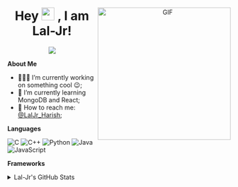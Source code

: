 <div align="center">
<img align="right" alt="GIF" height="300px" src="https://i.pinimg.com/originals/e4/26/70/e426702edf874b181aced1e2fa5c6cde.gif"/>
  
# Hey <img src="https://media.tenor.com/images/822fb670841c6f6582fefbb82e338a50/tenor.gif" width="29px"> , I am Lal-Jr! 

![](https://visitor-badge.glitch.me/badge?page_id=Lal-Jr)
</div>

**About Me**

- 👨🏽‍💻 I’m currently working on something cool :wink:;
- 🌱 I’m currently learning MongoDB and React; 
- 💬 How to reach me: [@LalJr_Harish](https://twitter.com/LalJr_Harish);

**Languages**

![C](https://img.shields.io/badge/-C-000?style=flat&logo=C)
![C++](https://img.shields.io/badge/-C++-000?style=flat&logo=C%2B%2B&logoColor=00599C)
![Python](https://img.shields.io/badge/-Python-000?style=flat&logo=python)
![Java](https://img.shields.io/badge/-Java-000?style=flat&logo=Java&logoColor=007396)
![JavaScript](https://img.shields.io/badge/-JavaScript-000?style=flat&logo=javascript)

**Frameworks**

<details>
<summary>Lal-Jr's GitHub Stats</summary>
<a href="https://github.com/Lal-Jr">
  <img align="center" src="https://github-readme-stats.vercel.app/api?username=Lal-Jr&show_icons=true&theme=tokyonight&icon_color=6392DF&hide=prs" alt="Lal-Jr's GitHub Stats" />
</a>
  
<a href="https://github.com/Lal-Jr">
  <img align="center" src="https://github-readme-stats.vercel.app/api/top-langs/?username=Lal-Jr&layout=compact&show_icons=true&theme=tokyonight&icon_color=6392DF&hide=prs" />
</a>
</details> 
